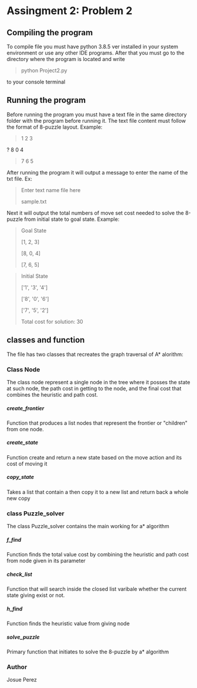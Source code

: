 # Assingment 2: Problem 2

## Compiling the program

To compile file you must have python 3.8.5 ver installed in your system environment or use any other IDE programs. 
After that you must go to the directory where the program is located and write 


>python Project2.py


to your console terminal

## Running the program

Before running the program you must have a text file in the same directory folder with the program before running it. The text file content must follow the format of 8-puzzle layout. Example:


> 1 2 3
>
? 8 0 4
>
> 7 6 5
> 

After running the program it will output a message to enter the name of the txt file. Ex: 


>Enter text name file here
>
>sample.txt


Next it will output the total numbers of move set cost needed to solve the 8-puzzle from initial state to goal state. Example:


>Goal State
>
> [1, 2, 3]
> 
> [8, 0, 4]
> 
> [7, 6, 5]

>Initial State
>
>['1', '3', '4']
>
>['8', '0', '6']
>
>['7', '5', '2']
>
>Total cost for solution:  30


## classes and function

The file has two classes that recreates the graph traversal of A* alorithm:
### Class Node
The class node represent a single node in the tree where it posses the state at such node, the path cost in getting to the node, and the final cost that combines the heuristic and path cost.

##### create_frontier
Function that produces a list nodes that represent the frontier or "children" from one node. 

##### create_state
Function create and return a new state based on the move action and its cost of moving it

##### copy_state
Takes a list that contain a then copy it to a new list and return back a whole new copy

### class Puzzle_solver

The class Puzzle_solver contains the main working for a* algorithm

##### f_find
Function finds the total value cost by combining the heuristic and path cost from node given in its parameter

##### check_list
Function that will search inside the closed list varibale whether the current state giving exist or not.

##### h_find 
Function finds the heuristic value from giving node

##### solve_puzzle
Primary function that initiates to solve the 8-puzzle by a* algorithm


### Author
Josue Perez

